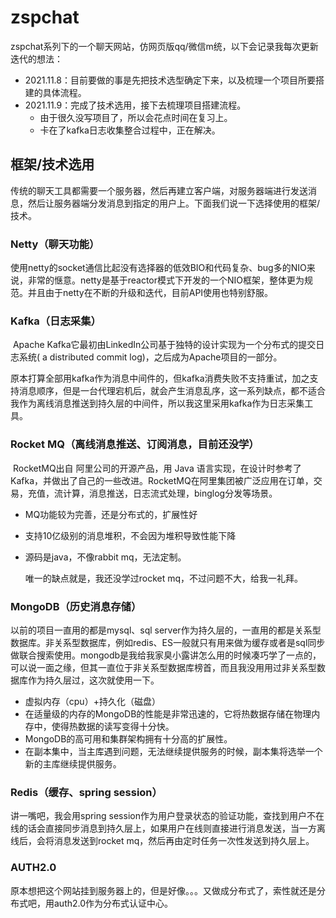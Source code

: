 # zspchat

​	zspchat系列下的一个聊天网站，仿网页版qq/微信m统，以下会记录我每次更新迭代的想法：

* 2021.11.8：目前要做的事是先把技术选型确定下来，以及梳理一个项目所要搭建的具体流程。
* 2021.11.9：完成了技术选用，接下去梳理项目搭建流程。
  * 由于很久没写项目了，所以会花点时间在复习上。
  * 卡在了kafka日志收集整合过程中，正在解决。

## 框架/技术选用

​	传统的聊天工具都需要一个服务器，然后再建立客户端，对服务器端进行发送消息，然后让服务器端分发消息到指定的用户上。下面我们说一下选择使用的框架/技术。

### Netty（聊天功能）

​	使用netty的socket通信比起没有选择器的低效BIO和代码复杂、bug多的NIO来说，非常的惬意。netty是基于reactor模式下开发的一个NIO框架，整体更为规范。并且由于netty在不断的升级和迭代，目前API使用也特别舒服。

### Kafka（日志采集）

​	Apache Kafka它最初由LinkedIn公司基于独特的设计实现为一个分布式的提交日志系统( a distributed commit log)，之后成为Apache项目的一部分。

​	原本打算全部用kafka作为消息中间件的，但kafka消费失败不支持重试，加之支持消息顺序，但是一台代理宕机后，就会产生消息乱序，这一系列缺点，都不适合我作为离线消息推送到持久层的中间件，所以我这里采用kafka作为日志采集工具。

### Rocket MQ（离线消息推送、订阅消息，目前还没学）

​	RocketMQ出自 阿里公司的开源产品，用 Java 语言实现，在设计时参考了 Kafka，并做出了自己的一些改进。RocketMQ在阿里集团被广泛应用在订单，交易，充值，流计算，消息推送，日志流式处理，binglog分发等场景。

* MQ功能较为完善，还是分布式的，扩展性好

* 支持10亿级别的消息堆积，不会因为堆积导致性能下降

* 源码是java，不像rabbit mq，无法定制。

  唯一的缺点就是，我还没学过rocket mq，不过问题不大，给我一礼拜。

### MongoDB（历史消息存储）

  以前的项目一直用的都是mysql、sql server作为持久层的，一直用的都是关系型数据库。非关系型数据库，例如redis、ES一般就只有用来做为缓存或者是sql同步做联合搜索使用。mongodb是我给我家臭小露讲怎么用的时候凑巧学了一点的，可以说一面之缘，但其一直位于非关系型数据库榜首，而且我没用用过非关系型数据库作为持久层过，这次就使用一下。

* 虚拟内存（cpu）+持久化（磁盘）
* 在适量级的内存的MongoDB的性能是非常迅速的，它将热数据存储在物理内存中，使得热数据的读写变得十分快。
* MongoDB的高可用和集群架构拥有十分高的扩展性。
* 在副本集中，当主库遇到问题，无法继续提供服务的时候，副本集将选举一个新的主库继续提供服务。

### Redis（缓存、spring session）

  讲一嘴吧，我会用spring session作为用户登录状态的验证功能，查找到用户不在线的话会直接同步消息到持久层上，如果用户在线则直接进行消息发送，当一方离线后，会将消息发送到rocket mq，然后再由定时任务一次性发送到持久层上。

### AUTH2.0

  原本想把这个网站挂到服务器上的，但是好像。。。又做成分布式了，索性就还是分布式吧，用auth2.0作为分布式认证中心。





